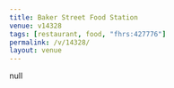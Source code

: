 ```yaml
---
title: Baker Street Food Station
venue: v14328
tags: [restaurant, food, "fhrs:427776"]
permalink: /v/14328/
layout: venue
---
```

null